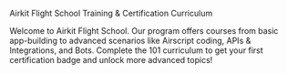 Airkit Flight School Training & Certification Curriculum

Welcome to Airkit Flight School. Our program offers courses from basic app-building to advanced scenarios like Airscript coding, APIs & Integrations, and Bots. Complete the 101 curriculum to get your first certification badge and unlock more advanced topics!
